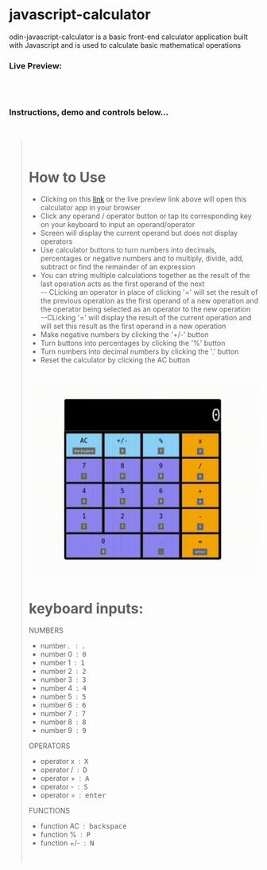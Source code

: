 # javascript-calculator
 odin-javascript-calculator is a basic front-end calculator application built with Javascript and is used to calculate basic mathematical operations

 <h3>Live Preview:</h3>
 <br>
 <br><h3>Instructions, demo and controls below...</h3>
 <br>

><br>
>
>
> # How to Use
>- Clicking on this <a href = "#">link</a> or the live preview link above will open this calculator app in your browser
>- Click any operand / operator button or tap its corresponding key on your keyboard to input an operand/operator
>- Screen will display the current operand but does not display operators
>- Use calculator buttons to turn numbers into decimals, percentages or negative numbers and to multiply, divide, add, subtract or find the remainder of an expression
>- You can string multiple calculations together as the result of the last operation acts as the first operand of the next<br>
> -- CLicking an operator in place of clicking '=' will set the result of the previous operation as the first operand of a new operation and the operator being selected as an operator to the new operation<br>
> --CLicking '=' will display the result of the current operation and will set this result as the first operand in a new operation
>- Make negative numbers by clicking the '+/-' button
>- Turn buttons into percentages by clicking the '%' button
>- Turn numbers into decimal numbers by clicking the '.' button
>- Reset the calculator by clicking the AC button
>
><br>
>
><img src = "./resources/livedemo.gif" width = 500 height = 400  >
>
><br>
>
>
># keyboard inputs:
>
>  NUMBERS
>- number . &nbsp; :&nbsp; <kbd>.</kbd>
>- number 0 &nbsp;:&nbsp; <kbd>0</kbd>
>- number 1 &nbsp;:&nbsp; <kbd>1</kbd>
>- number 2 &nbsp;:&nbsp; <kbd>2</kbd>
>- number 3 &nbsp;:&nbsp; <kbd>3</kbd>
>- number 4 &nbsp;:&nbsp; <kbd>4</kbd>
>- number 5 &nbsp;:&nbsp; <kbd>5</kbd>
>- number 6 &nbsp;:&nbsp; <kbd>6</kbd>
>- number 7 &nbsp;:&nbsp; <kbd>7</kbd>
>- number 8 &nbsp;:&nbsp; <kbd>8</kbd>
>- number 9 &nbsp;:&nbsp; <kbd>9</kbd><br>
>
>  OPERATORS
>- operator x &nbsp;:&nbsp; <kbd>X</kbd>
>- operator / &nbsp;:&nbsp; <kbd>D</kbd>
>- operator + &nbsp;:&nbsp; <kbd>A</kbd>
>- operator - &nbsp;:&nbsp; <kbd>S</kbd>
>- operator = &nbsp;:&nbsp; <kbd>enter</kbd>
>
>  FUNCTIONS
>- function AC  &nbsp;:&nbsp; <kbd>backspace</kbd>
>- function %  &nbsp;:&nbsp; <kbd>P</kbd>
>- function +/-  &nbsp;:&nbsp; <kbd>N</kbd>
>
>
><br>
>
>
